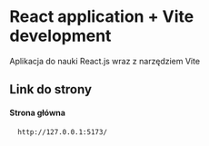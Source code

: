 # React application + Vite development

Aplikacja do nauki React.js wraz z narzędziem Vite


## Link do strony

#### Strona główna

```http
  http://127.0.0.1:5173/
```


